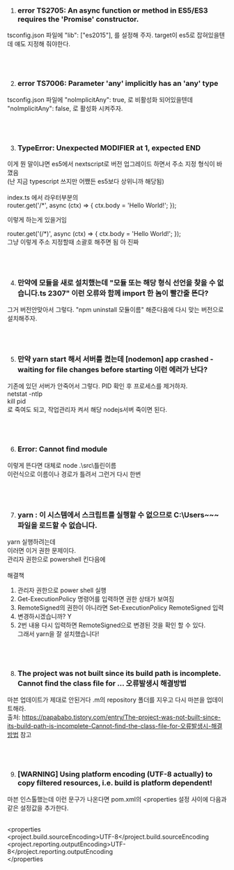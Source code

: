 
1. ### error TS2705: An async function or method in ES5/ES3 requires the 'Promise' constructor.
tsconfig.json 파일에  "lib": ["es2015"],  를 설정해 주자.
target이 es5로 잡혀있을텐데 얘도 지정해 줘야한다.

<br><br>

2. ### error TS7006: Parameter 'any' implicitly has an 'any' type
tsconfig.json 파일에 "noImplicitAny": true,  로 비활성화 되어있을텐데 "noImplicitAny": false,  로 활성화 시켜주자.

<br><br>

3. ### TypeError: Unexpected MODIFIER at 1, expected END
이게 뭔 말이냐면 es5에서 nextscript로 버전 업그레이드 하면서 주소 지정 형식이 바꼈음 <br>
(난 지금 typescript 쓰지만 어쨌든 es5보다 상위니까 해당됨)
<br><br>
index.ts 에서 라우터부분의 <br>
router.get('/*', async (ctx) => {
    ctx.body = 'Hello World!';
});
<br>

이렇게 하는게 있을거임

router.get('(/*)', async (ctx) => {
    ctx.body = 'Hello World!';
});
<br>
그냥 이렇게 주소 지정할때 소괄호 해주면 됨 아 진짜 

<br><br>

4. ### 만약에 모듈을 새로 설치했는데 "모듈 또는 해당 형식 선언을 찾을 수 없습니다.ts 2307" 이런 오류와 함께 import 한 놈이 빨간줄 뜬다?

그거 버전안맞아서 그렇다. "npm uninstall 모듈이름" 해준다음에 다시 맞는 버전으로 설치해주자.

<br><br>

5. ### 만약 yarn start 해서 서버를 켰는데 [nodemon] app crashed - waiting for file changes before starting 이런 에러가 난다?

기존에 있던 서버가 안죽어서 그렇다. PID 확인 후 프로세스를  제거하자. <br>
netstat -ntlp <br>
kill pid <br>
로 죽여도 되고, 작업관리자 켜서 해당 nodejs서버 죽이면 된다.

<br><br>

6. ### Error: Cannot find module

이렇게 뜬다면 대체로 node .\src\틀린이름 <br>
이런식으로 이름이나 경로가 틀려서 그런거 다시 한번 

<br><br>

7. ### yarn : 이 시스템에서 스크립트를 실행할 수 없으므로  C:\Users~~~ 파일을 로드할 수 없습니다.
yarn 실행하려는데 <br>
이러면 이거 권한 문제이다. <br>
관리자 권한으로 powershell 킨다음에 <br>
 <br>
해결책  <br>
1. 관리자 권한으로 power shell 실행  <br>
2. Get-ExecutionPolicy 명령어를 입력하면 권한 상태가 보여짐  <br>
3. RemoteSigned의 권한이 아니라면 Set-ExecutionPolicy RemoteSigned 입력  <br>
4. 변경하시겠습니까? Y  <br>
5. 2번 내용 다시 입력하면 RemoteSigned으로 변경된 것을 확인 할 수 있다.  <br>
그래서 yarn을 잘 설치했습니다!  <br>

 <br> <br>
 
 8. ### The project was not built since its build path is incomplete. Cannot find the class file for ... 오류발생시 해결방법

 마븐 업데이트가 제대로 안된거다 .m의 repository 폴더를 지우고 다시 마븐을 업데이트해라. <br>
출처: https://papababo.tistory.com/entry/The-project-was-not-built-since-its-build-path-is-incomplete-Cannot-find-the-class-file-for-오류발생시-해결방법 참고


<br><br>

9. ### [WARNING] Using platform encoding (UTF-8 actually) to copy filtered resources, i.e. build is platform dependent!

마븐 인스톨했는데 이런 문구가 나온다면 pom.xml의 <properties 설정 사이에 다음과 같은 설정값을 추가한다. <br><br>

 <!-- Build Encoding UTF-8 Setting -->
 <properties <br>
  <project.build.sourceEncoding>UTF-8</project.build.sourceEncoding  <br>
  <project.reporting.outputEncoding>UTF-8</project.reporting.outputEncoding  <br>
 </properties <br>
 
 
